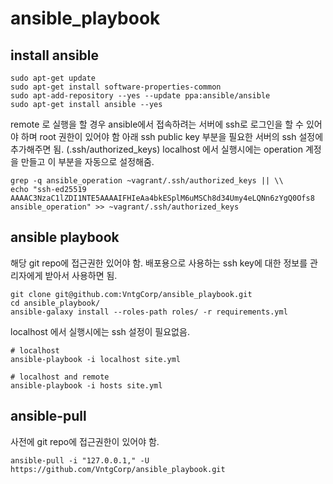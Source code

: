# ansible_playbook

## install ansible
```
sudo apt-get update
sudo apt-get install software-properties-common
sudo apt-add-repository --yes --update ppa:ansible/ansible
sudo apt-get install ansible --yes
```

remote 로 실행을 할 경우 ansible에서 접속하려는 서버에 ssh로 로그인을 할 수 있어야 하며 root 권한이 있어야 함
아래 ssh public key 부분을 필요한 서버의 ssh 설정에 추가해주면 됨. (.ssh/authorized_keys)
localhost 에서 실행시에는 operation 계정을 만들고 이 부분을 자동으로 설정해줌.

```
grep -q ansible_operation ~vagrant/.ssh/authorized_keys || \\
echo "ssh-ed25519 AAAAC3NzaC1lZDI1NTE5AAAAIFHIeAa4bkESplM6uMSCh8d34Umy4eLQNn6zYgQ0Ofs8 ansible_operation" >> ~vagrant/.ssh/authorized_keys
```

## ansible playbook
해당 git repo에 접근권한 있어야 함. 배포용으로 사용하는 ssh key에 대한 정보를 관리자에게 받아서 사용하면 됨.

```
git clone git@github.com:VntgCorp/ansible_playbook.git
cd ansible_playbook/
ansible-galaxy install --roles-path roles/ -r requirements.yml
```


localhost 에서 실행시에는 ssh 설정이 필요없음. 

```
# localhost
ansible-playbook -i localhost site.yml

# localhost and remote
ansible-playbook -i hosts site.yml
```

## ansible-pull
사전에 git repo에 접근권한이 있어야 함.

```
ansible-pull -i "127.0.0.1," -U https://github.com/VntgCorp/ansible_playbook.git
```
